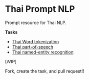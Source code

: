 # Thai Prompt NLP

Prompt resource for Thai NLP.

**Tasks**

- [Thai Word tokenization](https://github.com/PyThaiNLP/thaipromptnlp/blob/main/task/word_tokenization.md)
- [Thai part-of-speech](https://github.com/PyThaiNLP/thaipromptnlp/blob/main/task/part-of-speech.md)
- [Thai named-entity recognition](https://github.com/PyThaiNLP/thaipromptnlp/blob/main/task/named-entity-recognition.md)

[WIP]

Fork, create the task, and pull request!!
